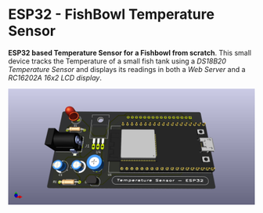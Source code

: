 # ESP32 - FishBowl Temperature Sensor

**ESP32 based Temperature Sensor for a Fishbowl from scratch**. This small device tracks the Temperature of a small fish tank using a *DS18B20 Temperature Sensor* and displays its readings in both a *Web Server* and a *RC16202A 16x2 LCD display*.

![alt text](https://github.com/JsanchezMV23/ESP32---FishBowl-Temp.-Sensor/blob/main/images/esp32_3d_3.png)
